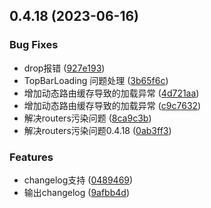 ## 0.4.18 (2023-06-16)


### Bug Fixes

* drop报错 ([927e193](https://github.com/ligaopeng123-npm/hoc/commit/927e193fd1ad781e7cc95e5fe793cb1b5a64d399))
* TopBarLoading 问题处理 ([3b65f6c](https://github.com/ligaopeng123-npm/hoc/commit/3b65f6c00915e2252856ec54965e5cabf914d780))
* 增加动态路由缓存导致的加载异常 ([4d721aa](https://github.com/ligaopeng123-npm/hoc/commit/4d721aa02f83a30391795df1dd0480eec06466a1))
* 增加动态路由缓存导致的加载异常 ([c9c7632](https://github.com/ligaopeng123-npm/hoc/commit/c9c76324373967e8720236d8c8fc8c70963a3952))
* 解决routers污染问题 ([8ca9c3b](https://github.com/ligaopeng123-npm/hoc/commit/8ca9c3b867098835be3d4dd2d31c2b9ec2360166))
* 解决routers污染问题0.4.18 ([0ab3ff3](https://github.com/ligaopeng123-npm/hoc/commit/0ab3ff3a80fc30b5d3dd5294b47287e682ae121d))


### Features

* changelog支持 ([0489469](https://github.com/ligaopeng123-npm/hoc/commit/0489469b803be293dd9364e2a37f82ee6b2a4113))
* 输出changelog ([9afbb4d](https://github.com/ligaopeng123-npm/hoc/commit/9afbb4d389281cf2d9e73dcbe04f53cec91919f0))



